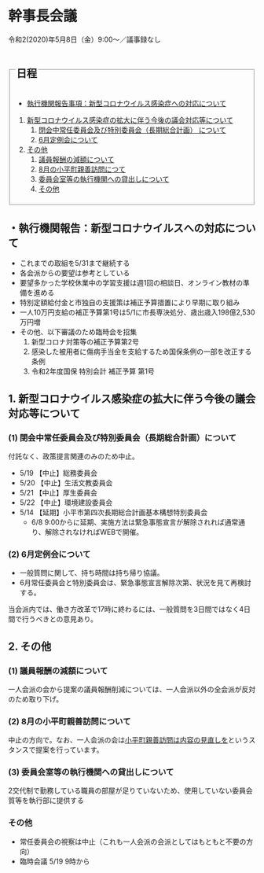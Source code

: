 # 幹事長会議
令和2(2020)年5月8日（金）9:00～／議事録なし

<fieldset class="nittei">
  <legend>
    <h2> 日程 </h2>
  </legend>

- [執行機関報告事項：新型コロナウイルス感染症への対応について](#執行機関報告新型コロナウイルスへの対応について)

1. [新型コロナウイルス感染症の拡大に伴う今後の議会対応等について](#新型コロナウイルス感染症の拡大に伴う今後の議会対応等について)
    1. [閉会中常任委員会及び特別委員会（長期総合計画） について](#1-閉会中常任委員会及び特別委員会長期総合計画について)
    1. [6月定例会について](#2-6月定例会について)
1. [その他](#その他)
    1. [議員報酬の減額について](#1-議員報酬の減額について)
    1. [8月の小平町親善訪問につて](#2-8月の小平町親善訪問につて)
    1. [委員会室等の執行機関への貸出しについて](#3-委員会室等の執行機関への貸出しについて)
    1. [その他](#その他-1)

</fieldset>

## ・執行機関報告：新型コロナウイルスへの対応について
- これまでの取組を5/31まで継続する
- 各会派からの要望は参考としている
- 要望多かった学校休業中の学習支援は週1回の相談日、オンライン教材の準備を進める
- 特別定額給付金と市独自の支援策は補正予算措置により早期に取り組み
- 一人10万円支給の補正予算第1号は5/1に市長専決処分、歳出歳入198億2,530万円増
- その他、以下審議のため臨時会を招集
    1. 新型コロナ対策等の補正予算第2号
    1. 感染した被用者に傷病手当金を支給するため国保条例の一部を改正する条例
    1. 令和2年度国保 特別会計 補正予算 第1号

## 1. 新型コロナウイルス感染症の拡大に伴う今後の議会対応等について

### (1) 閉会中常任委員会及び特別委員会（長期総合計画）について
付託なく、政策提言関連のみのため中止。
- 5/19 【中止】総務委員会
- 5/20 【中止】生活文教委員会
- 5/21 【中止】厚生委員会
- 5/22 【中止】環境建設委員会
- 5/14 【延期】小平市第四次長期総合計画基本構想特別委員会
    - 6/8 9:00からに延期、実施方法は緊急事態宣言が解除されれば通常通り、解除されなければWEBで開催。

### (2) 6月定例会について
- 一般質問に関して、持ち時間は持ち帰り協議。  
- 6月常任委員会と特別委員会は、緊急事態宣言解除次第、状況を見て再検討する。

当会派内では、働き方改革で17時に終わるには、一般質問を3日間ではなく4日間で行うべきとの意見あり。

## 2. その他

### (1) 議員報酬の減額について
一人会派の会から提案の議員報酬削減については、一人会派以外の全会派が反対のため取り下げ。

### (2) 8月の小平町親善訪問について
中止の方向で。なお、一人会派の会は[小平町親善訪問は内容の見直しを](../20200508_kanjicho_kaigi/obira-cho.html)というスタンスで提案を行っています。

### (3) 委員会室等の執行機関への貸出しについて
2交代制で勤務している職員の部屋が足りていないため、使用していない委員会質等を執行部に提供する

### その他
- 常任委員会の視察は中止（これも一人会派の会派としてはもともと不要の方向）
- 臨時会議 5/19 9時から
